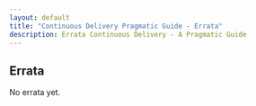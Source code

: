```yaml
---
layout: default
title: "Continuous Delivery Pragmatic Guide - Errata"
description: Errata Continuous Delivery - A Pragmatic Guide 
---
```


Errata
---

No errata yet.	
